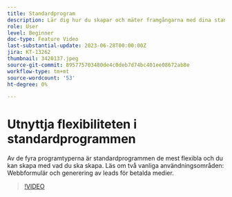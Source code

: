 ```yaml
---
title: Standardprogram
description: Lär dig hur du skapar och mäter framgångarna med dina standardprogram.
role: User
level: Beginner
doc-type: Feature Video
last-substantial-update: 2023-06-28T00:00:00Z
jira: KT-13262
thumbnail: 3420137.jpeg
source-git-commit: 895775703480de4c0deb7d74bc401ee08672ab8e
workflow-type: tm+mt
source-wordcount: '53'
ht-degree: 0%

---
```



# Utnyttja flexibiliteten i standardprogrammen


Av de fyra programtyperna är standardprogrammen de mest flexibla och du kan skapa med vad du ska skapa.
Läs om två vanliga användningsområden: Webbformulär och generering av leads för betalda medier.

>[!VIDEO](https://video.tv.adobe.com/v/3420137?learn=on)
